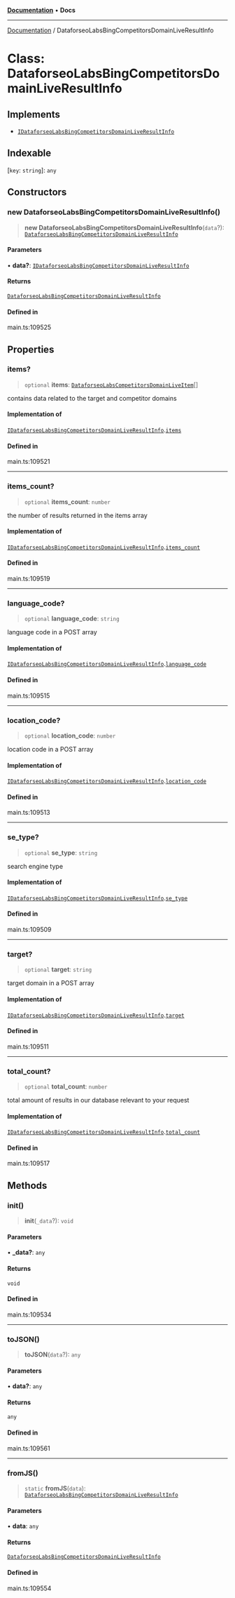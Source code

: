 [**Documentation**](../README.md) • **Docs**

***

[Documentation](../README.md) / DataforseoLabsBingCompetitorsDomainLiveResultInfo

# Class: DataforseoLabsBingCompetitorsDomainLiveResultInfo

## Implements

- [`IDataforseoLabsBingCompetitorsDomainLiveResultInfo`](../interfaces/IDataforseoLabsBingCompetitorsDomainLiveResultInfo.md)

## Indexable

 \[`key`: `string`\]: `any`

## Constructors

### new DataforseoLabsBingCompetitorsDomainLiveResultInfo()

> **new DataforseoLabsBingCompetitorsDomainLiveResultInfo**(`data`?): [`DataforseoLabsBingCompetitorsDomainLiveResultInfo`](DataforseoLabsBingCompetitorsDomainLiveResultInfo.md)

#### Parameters

• **data?**: [`IDataforseoLabsBingCompetitorsDomainLiveResultInfo`](../interfaces/IDataforseoLabsBingCompetitorsDomainLiveResultInfo.md)

#### Returns

[`DataforseoLabsBingCompetitorsDomainLiveResultInfo`](DataforseoLabsBingCompetitorsDomainLiveResultInfo.md)

#### Defined in

main.ts:109525

## Properties

### items?

> `optional` **items**: [`DataforseoLabsCompetitorsDomainLiveItem`](DataforseoLabsCompetitorsDomainLiveItem.md)[]

contains data related to the target and competitor domains

#### Implementation of

[`IDataforseoLabsBingCompetitorsDomainLiveResultInfo`](../interfaces/IDataforseoLabsBingCompetitorsDomainLiveResultInfo.md).[`items`](../interfaces/IDataforseoLabsBingCompetitorsDomainLiveResultInfo.md#items)

#### Defined in

main.ts:109521

***

### items\_count?

> `optional` **items\_count**: `number`

the number of results returned in the items array

#### Implementation of

[`IDataforseoLabsBingCompetitorsDomainLiveResultInfo`](../interfaces/IDataforseoLabsBingCompetitorsDomainLiveResultInfo.md).[`items_count`](../interfaces/IDataforseoLabsBingCompetitorsDomainLiveResultInfo.md#items_count)

#### Defined in

main.ts:109519

***

### language\_code?

> `optional` **language\_code**: `string`

language code in a POST array

#### Implementation of

[`IDataforseoLabsBingCompetitorsDomainLiveResultInfo`](../interfaces/IDataforseoLabsBingCompetitorsDomainLiveResultInfo.md).[`language_code`](../interfaces/IDataforseoLabsBingCompetitorsDomainLiveResultInfo.md#language_code)

#### Defined in

main.ts:109515

***

### location\_code?

> `optional` **location\_code**: `number`

location code in a POST array

#### Implementation of

[`IDataforseoLabsBingCompetitorsDomainLiveResultInfo`](../interfaces/IDataforseoLabsBingCompetitorsDomainLiveResultInfo.md).[`location_code`](../interfaces/IDataforseoLabsBingCompetitorsDomainLiveResultInfo.md#location_code)

#### Defined in

main.ts:109513

***

### se\_type?

> `optional` **se\_type**: `string`

search engine type

#### Implementation of

[`IDataforseoLabsBingCompetitorsDomainLiveResultInfo`](../interfaces/IDataforseoLabsBingCompetitorsDomainLiveResultInfo.md).[`se_type`](../interfaces/IDataforseoLabsBingCompetitorsDomainLiveResultInfo.md#se_type)

#### Defined in

main.ts:109509

***

### target?

> `optional` **target**: `string`

target domain in a POST array

#### Implementation of

[`IDataforseoLabsBingCompetitorsDomainLiveResultInfo`](../interfaces/IDataforseoLabsBingCompetitorsDomainLiveResultInfo.md).[`target`](../interfaces/IDataforseoLabsBingCompetitorsDomainLiveResultInfo.md#target)

#### Defined in

main.ts:109511

***

### total\_count?

> `optional` **total\_count**: `number`

total amount of results in our database relevant to your request

#### Implementation of

[`IDataforseoLabsBingCompetitorsDomainLiveResultInfo`](../interfaces/IDataforseoLabsBingCompetitorsDomainLiveResultInfo.md).[`total_count`](../interfaces/IDataforseoLabsBingCompetitorsDomainLiveResultInfo.md#total_count)

#### Defined in

main.ts:109517

## Methods

### init()

> **init**(`_data`?): `void`

#### Parameters

• **\_data?**: `any`

#### Returns

`void`

#### Defined in

main.ts:109534

***

### toJSON()

> **toJSON**(`data`?): `any`

#### Parameters

• **data?**: `any`

#### Returns

`any`

#### Defined in

main.ts:109561

***

### fromJS()

> `static` **fromJS**(`data`): [`DataforseoLabsBingCompetitorsDomainLiveResultInfo`](DataforseoLabsBingCompetitorsDomainLiveResultInfo.md)

#### Parameters

• **data**: `any`

#### Returns

[`DataforseoLabsBingCompetitorsDomainLiveResultInfo`](DataforseoLabsBingCompetitorsDomainLiveResultInfo.md)

#### Defined in

main.ts:109554
